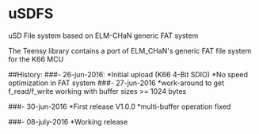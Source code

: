 # uSDFS
uSD File system based on ELM-CHaN generic FAT system

The Teensy library contains a port of ELM_CHaN's generic FAT file system for the K66 MCU 

##History:
###- 26-jun-2016: 
    *Initial upload (K66 4-Bit SDIO)
    *No speed optimization in FAT system
###- 27-jun-2016
    *work-around to get f_read/f_write working with buffer sizes >= 1024 bytes
    
###- 30-jun-2016
	*First release V1.0.0
		*multi-buffer operation fixed
	
###- 08-july-2016
	*Working release

